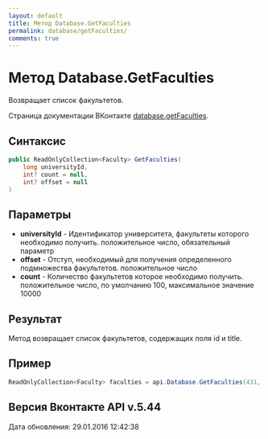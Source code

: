 ```yaml
---
layout: default
title: Метод Database.GetFaculties
permalink: database/getFaculties/
comments: true
---
```

# Метод Database.GetFaculties
Возвращает список факультетов.

Страница документации ВКонтакте [database.getFaculties](https://vk.com/dev/database.getFaculties).

## Синтаксис
``` csharp
public ReadOnlyCollection<Faculty> GetFaculties(
	long universityId,
	int? count = null,
	int? offset = null
)
```

## Параметры
+ **universityId** - Идентификатор университета, факультеты которого необходимо получить. положительное число, обязательный параметр
+ **offset** - Отступ, необходимый для получения определенного подмножества факультетов. положительное число
+ **count** - Количество факультетов которое необходимо получить. положительное число, по умолчанию 100, максимальное значение 10000

## Результат
Метод возвращает список факультетов, содержащих поля id и title.

## Пример
```csharp
ReadOnlyCollection<Faculty> faculties = api.Database.GetFaculties(431, 3, 2);
```

## Версия Вконтакте API v.5.44
Дата обновления: 29.01.2016 12:42:38
